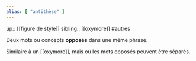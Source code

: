```yaml
---
alias: [ "antithèse" ]
---
```

up:: [[figure de style]]
sibling:: [[oxymore]]
#autres 

Deux mots ou concepts **opposés** dans une même phrase.

Similaire à un [[oxymore]], mais où les mots opposés peuvent être séparés.
